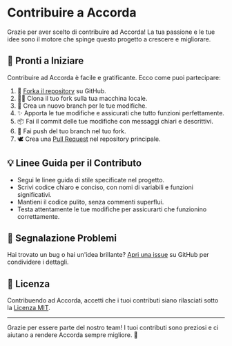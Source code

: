 ﻿# Contribuire a Accorda

Grazie per aver scelto di contribuire ad Accorda! La tua passione e le tue idee sono il motore che spinge questo progetto a crescere e migliorare.

## 🚀 Pronti a Iniziare

Contribuire ad Accorda è facile e gratificante. Ecco come puoi partecipare:

1. 🍴 [Forka il repository](https://github.com/gpicchiarelli/accorda/fork) su GitHub.
2. 👩‍💻 Clona il tuo fork sulla tua macchina locale.
3. 🌿 Crea un nuovo branch per le tue modifiche.
4. ✨ Apporta le tue modifiche e assicurati che tutto funzioni perfettamente.
5. 📦 Fai il commit delle tue modifiche con messaggi chiari e descrittivi.
6. 🚀 Fai push del tuo branch nel tuo fork.
7. 🕊️ Crea una [Pull Request](https://github.com/gpicchiarelli/accorda/compare) nel repository principale.

## 💡 Linee Guida per il Contributo

- Segui le linee guida di stile specificate nel progetto.
- Scrivi codice chiaro e conciso, con nomi di variabili e funzioni significativi.
- Mantieni il codice pulito, senza commenti superflui.
- Testa attentamente le tue modifiche per assicurarti che funzionino correttamente.

## 🐛 Segnalazione Problemi

Hai trovato un bug o hai un'idea brillante? [Apri una issue](https://github.com/gpicchiarelli/accorda/issues) su GitHub per condividere i dettagli.

## 📄 Licenza

Contribuendo ad Accorda, accetti che i tuoi contributi siano rilasciati sotto la [Licenza MIT](https://github.com/gpicchiarelli/accorda/blob/main/LICENSE).

---

Grazie per essere parte del nostro team! I tuoi contributi sono preziosi e ci aiutano a rendere Accorda sempre migliore. 🎉



